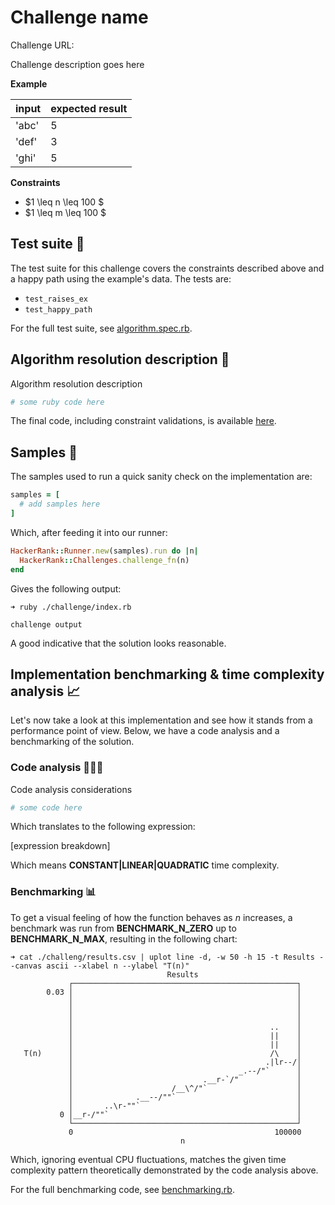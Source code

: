 # Challenge name

Challenge URL:

Challenge description goes here

**Example**

| input | expected result |
| ----- | --------------- |
| 'abc' | 5               |
| 'def' | 3               |
| 'ghi' | 5               |

**Constraints**

- $1 \leq n \leq 100 $
- $1 \leq m \leq 100 $

## Test suite 🧪

The test suite for this challenge covers the constraints described above and a happy path using the example's data. The tests are:

- `test_raises_ex`
- `test_happy_path`

For the full test suite, see [algorithm.spec.rb](./algorithm.spec.rb).

## Algorithm resolution description 📄

Algorithm resolution description

```ruby
# some ruby code here
```

The final code, including constraint validations, is available [here](./algorithm.rb).

## Samples 🥯

The samples used to run a quick sanity check on the implementation are:

```ruby
samples = [
  # add samples here
]
```

Which, after feeding it into our runner:

```ruby
HackerRank::Runner.new(samples).run do |n|
  HackerRank::Challenges.challenge_fn(n)
end
```

Gives the following output:

```
➜ ruby ./challenge/index.rb

challenge output
```

A good indicative that the solution looks reasonable.

## Implementation benchmarking & time complexity analysis 📈

Let's now take a look at this implementation and see how it stands from a performance point of view. Below, we have a code analysis and a benchmarking of the solution.

### Code analysis 🕵🏽‍♂️

Code analysis considerations

```ruby
# some code here
```

Which translates to the following expression:

[expression breakdown]

Which means **CONSTANT|LINEAR|QUADRATIC** time complexity.

### Benchmarking 📊

To get a visual feeling of how the function behaves as $n$ increases, a benchmark was run from **BENCHMARK_N_ZERO** up to **BENCHMARK_N_MAX**, resulting in the following chart:

```console
➜ cat ./challeng/results.csv | uplot line -d, -w 50 -h 15 -t Results --canvas ascii --xlabel n --ylabel "T(n)"
                                   Results
             ┌──────────────────────────────────────────────────┐
        0.03 │                                                  │
             │                                                  │
             │                                                  │
             │                                                  │
             │                                            ..    │
             │                                            ||    │
             │                                            ||    │
   T(n)      │                                            /\    │
             │                                           .|lr--/│
             │                                     _.--/"`      │
             │                             .__r-`/"             │
             │                      /__\^/"`                    │
             │              .__--/""`                           │
             │       ..\r-""`                                   │
           0 │__r-/""`                                          │
             └──────────────────────────────────────────────────┘
             0                                             100000
                                      n
```

Which, ignoring eventual CPU fluctuations, matches the given time complexity pattern theoretically demonstrated by the code analysis above.

For the full benchmarking code, see [benchmarking.rb](./benchmarking.rb).
